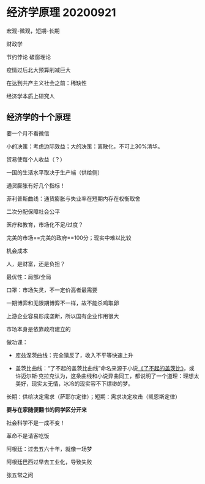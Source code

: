 # 经济学原理 20200921

宏观-微观，短期-长期

财政学

节约悖论 破窗理论

疫情过后北大预算削减巨大

在达到共产主义社会之前：稀缺性

经济学本质上研究人

## 经济学的十个原理

要一个月不看微信

小的决策：考虑边际效益；大的决策：离散化，不可上30%清华。

贸易使每个人收益（？）

一国的生活水平取决于生产端（供给侧）

通货膨胀有好几个指标！

菲利普斯曲线：通货膨胀与失业率在短期内存在权衡取舍

二次分配保障社会公平

医疗和教育，市场化不足/过度？

完美的市场==完美的政府==100分；现实中难以比较

机会成本

人，是财富，还是负担？

最优性：局部/全局

口罩：市场失灵，不一定价高者最需要

一期博弈和无限期博弈不一样，故不能杀鸡取卵

上游企业容易形成垄断，所以国有企业作用很大

市场本身是依靠政府建立的

做功课：

- 库兹涅茨曲线：完全猜反了，收入不平等快速上升

- 盖茨比曲线：“了不起的盖茨比曲线”命名来源于小说[《了不起的盖茨比》](https://baike.baidu.com/item/《了不起的盖茨比》)，或许迈尔斯·克拉克认为，这条曲线和小说异曲同工，都说明了一个道理：理想太美好，现实太无情，冰冷的现实容不下缥缈的梦。

长期：供给决定需求（萨耶尔定律）；短期：需求决定攻击（凯恩斯定律）

<strong>要与在家随便翻书的同学区分开来</strong>

社会科学不是一成不变！

革命不是请客吃饭

阿根廷：过去五六十年，就像一场梦

阿根廷巴西过早去工业化，导致失败

张五常之问